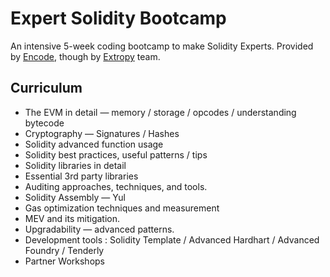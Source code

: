 # Expert Solidity Bootcamp

An intensive 5-week coding bootcamp to make Solidity Experts. Provided by <a href="https://www.encode.club/">Encode</a>, though by <a href="https://www.extropy.io/">Extropy</a> team.

## Curriculum

- The EVM in detail — memory / storage / opcodes / understanding bytecode
- Cryptography — Signatures / Hashes
- Solidity advanced function usage
- Solidity best practices, useful patterns / tips
- Solidity libraries in detail
- Essential 3rd party libraries
- Auditing approaches, techniques, and tools.
- Solidity Assembly — Yul
- Gas optimization techniques and measurement
- MEV and its mitigation.
- Upgradability — advanced patterns.
- Development tools : Solidity Template / Advanced Hardhart / Advanced Foundry / Tenderly
- Partner Workshops
